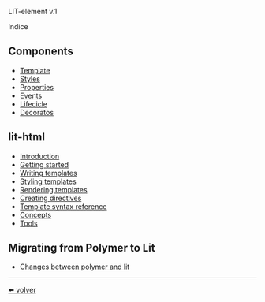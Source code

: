 LIT-element v.1

Indice

## Components

- [Template](https://github.com/VictorHugoAguilar/javascript-interview-questions-explained/blob/main/theory-lit-element/template/readme.md)
- [Styles](https://github.com/VictorHugoAguilar/javascript-interview-questions-explained/blob/main/theory-lit-element/styles/readme.md)
- [Properties](https://github.com/VictorHugoAguilar/javascript-interview-questions-explained/blob/main/theory-lit-element/properties/readme.md)
- [Events](https://github.com/VictorHugoAguilar/javascript-interview-questions-explained/blob/main/theory-lit-element/events/readme.md)
- [Lifecicle](https://github.com/VictorHugoAguilar/javascript-interview-questions-explained/blob/main/theory-lit-element/lifecicle/readme.md)
- [Decoratos](https://github.com/VictorHugoAguilar/javascript-interview-questions-explained/blob/main/theory-lit-element/decorators/readme.md)

## lit-html

- [Introduction](https://github.com/VictorHugoAguilar/javascript-interview-questions-explained/blob/main/theory-lit-element/lit-html/introduction/readme.md)
- [Getting started](https://github.com/VictorHugoAguilar/javascript-interview-questions-explained/blob/main/theory-lit-element/lit-html/getting-started/readme.md)
- [Writing templates](https://github.com/VictorHugoAguilar/javascript-interview-questions-explained/blob/main/theory-lit-element/lit-html/writing-templates/readme.md)
- [Styling templates](https://github.com/VictorHugoAguilar/javascript-interview-questions-explained/blob/main/theory-lit-element/lit-html/styling-templates/readme.md)
- [Rendering templates](https://github.com/VictorHugoAguilar/javascript-interview-questions-explained/blob/main/theory-lit-element/lit-html/rendering-templates/readme.md)
- [Creating directives](https://github.com/VictorHugoAguilar/javascript-interview-questions-explained/blob/main/theory-lit-element/lit-html/creating-directives/readme.md)
- [Template syntax reference](https://github.com/VictorHugoAguilar/javascript-interview-questions-explained/blob/main/theory-lit-element/lit-html/template-syntax-reference/readme.md)
- [Concepts](https://github.com/VictorHugoAguilar/javascript-interview-questions-explained/blob/main/theory-lit-element/lit-html/concepts/readme.md)
- [Tools](https://github.com/VictorHugoAguilar/javascript-interview-questions-explained/blob/main/theory-lit-element/lit-html/tools/readme.md)

## Migrating from Polymer to Lit
- [Changes between polymer and lit](https://github.com/VictorHugoAguilar/javascript-interview-questions-explained/blob/main/theory-lit-element/polymer-to-lit/changes/readme.md)

---

[⬅️ volver](https://github.com/VictorHugoAguilar/javascript-interview-questions-explained/blob/main/readme.md)

